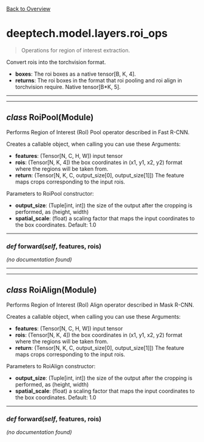 [Back to Overview](../../../README.md)



# deeptech.model.layers.roi_ops

> Operations for region of interest extraction.




Convert rois into the torchvision format.

* **boxes**: The roi boxes as a native tensor[B, K, 4].
* **returns**: The roi boxes in the format that roi pooling and roi align in torchvision require. Native tensor[B*K, 5].


---
---
## *class* **RoiPool**(Module)

Performs Region of Interest (RoI) Pool operator described in Fast R-CNN.

Creates a callable object, when calling you can use these Arguments:
* **features**: (Tensor[N, C, H, W]) input tensor
* **rois**: (Tensor[N, K, 4]) the box coordinates in (x1, y1, x2, y2) format where the regions will be taken from.
* **return**: (Tensor[N, K, C, output_size[0], output_size[1]]) The feature maps crops corresponding to the input rois.

Parameters to RoiPool constructor:
* **output_size**: (Tuple[int, int]) the size of the output after the cropping is performed, as (height, width)
* **spatial_scale**: (float) a scaling factor that maps the input coordinates to the box coordinates. Default: 1.0


---
### *def* **forward**(*self*, features, rois)

*(no documentation found)*

---
---
## *class* **RoiAlign**(Module)

Performs Region of Interest (RoI) Align operator described in Mask R-CNN.

Creates a callable object, when calling you can use these Arguments:
* **features**: (Tensor[N, C, H, W]) input tensor
* **rois**: (Tensor[N, K, 4]) the box coordinates in (x1, y1, x2, y2) format where the regions will be taken from.
* **return**: (Tensor[N, K, C, output_size[0], output_size[1]]) The feature maps crops corresponding to the input rois.

Parameters to RoiAlign constructor:
* **output_size**: (Tuple[int, int]) the size of the output after the cropping is performed, as (height, width)
* **spatial_scale**: (float) a scaling factor that maps the input coordinates to the box coordinates. Default: 1.0


---
### *def* **forward**(*self*, features, rois)

*(no documentation found)*

